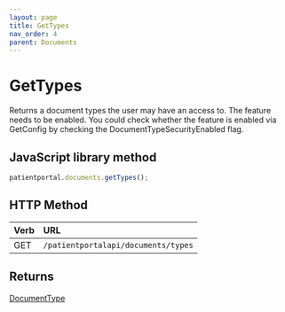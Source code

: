 ```yaml
---
layout: page
title: GetTypes
nav_order: 4
parent: Documents
---
```


# GetTypes

Returns a document types the user may have an access to. The feature needs to be enabled. You could check whether the feature is enabled via GetConfig by checking the DocumentTypeSecurityEnabled flag.

## JavaScript library method

```javascript
patientportal.documents.getTypes();
```

## HTTP Method

| Verb | URL                                               |
|:-----|:--------------------------------------------------|
| GET | `/patientportalapi/documents/types` |

## Returns

[DocumentType](../objects-and-data-types/documenttype)
